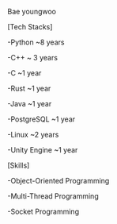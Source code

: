 Bae youngwoo

[Tech Stacks]

-Python ~8 years

-C++ ~ 3 years

-C ~1 year

-Rust ~1 year

-Java ~1 year

-PostgreSQL ~1 year

-Linux ~2 years

-Unity Engine ~1 year


[Skills]

-Object-Oriented Programming

-Multi-Thread Programming

-Socket Programming
